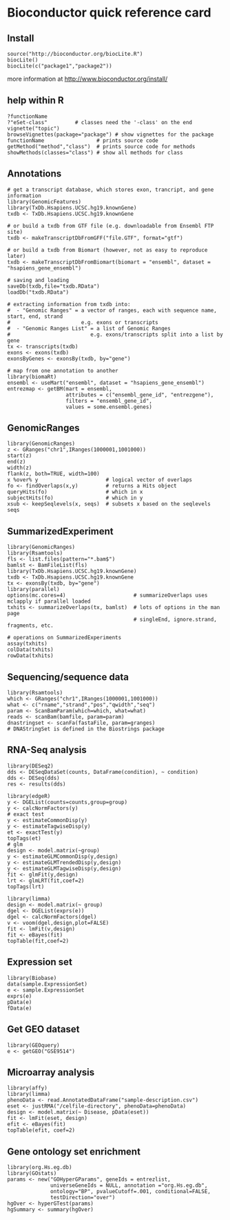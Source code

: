 # Bioconductor quick reference card

## Install

    source("http://bioconductor.org/biocLite.R")
    biocLite()
    biocLite(c("package1","package2"))

more information at http://www.bioconductor.org/install/

## help within R
   
    ?functionName
    ?"eSet-class"         # classes need the '-class' on the end
    vignette("topic")
    browseVignettes(package="package") # show vignettes for the package
    functionName                 # prints source code
    getMethod("method","class")  # prints source code for methods
    showMethods(classes="class") # show all methods for class

## Annotations

    # get a transcript database, which stores exon, trancript, and gene information
    library(GenomicFeatures)
    library(TxDb.Hsapiens.UCSC.hg19.knownGene)
    txdb <- TxDb.Hsapiens.UCSC.hg19.knownGene
    
    # or build a txdb from GTF file (e.g. downloadable from Ensembl FTP site)
    txdb <- makeTranscriptDbFromGFF("file.GTF", format="gtf")
    
    # or build a txdb from Biomart (however, not as easy to reproduce later)
    txdb <- makeTranscriptDbFromBiomart(biomart = "ensembl", dataset = "hsapiens_gene_ensembl")

    # saving and loading
    saveDb(txdb,file="txdb.RData")
    loadDb("txdb.RData")
   
    # extracting information from txdb into: 
    #  - "Genomic Ranges" = a vector of ranges, each with sequence name, start, end, strand
    #                       e.g. exons or transcripts
    #  - "Genomic Ranges List" = a list of Genomic Ranges
    #                          e.g. exons/transcripts split into a list by gene
    tx <- transcripts(txdb)
    exons <- exons(txdb)
    exonsByGenes <- exonsBy(txdb, by="gene")

    # map from one annotation to another
    library(biomaRt)
    ensembl <- useMart("ensembl", dataset = "hsapiens_gene_ensembl")
    entrezmap <- getBM(mart = ensembl,
    	      	       attributes = c("ensembl_gene_id", "entrezgene"), 
    	               filters = "ensembl_gene_id", 
                       values = some.ensembl.genes)

## GenomicRanges

    library(GenomicRanges)
    z <- GRanges("chr1",IRanges(1000001,1001000))
    start(z)
    end(z)
    width(z)
    flank(z, both=TRUE, width=100)
    x %over% y                      # logical vector of overlaps
    fo <- findOverlaps(x,y)         # returns a Hits object
    queryHits(fo)                   # which in x
    subjectHits(fo)                 # which in y 
    xsub <- keepSeqlevels(x, seqs)  # subsets x based on the seqlevels seqs

## SummarizedExperiment

    library(GenomicRanges)
    library(Rsamtools)
    fls <- list.files(pattern="*.bam$")
    bamlst <- BamFileList(fls)
    library(TxDb.Hsapiens.UCSC.hg19.knownGene)
    txdb <- TxDb.Hsapiens.UCSC.hg19.knownGene
    tx <- exonsBy(txdb, by="gene")
    library(parallel)
    options(mc.cores=4)                      # summarizeOverlaps uses mclapply if parallel loaded
    txhits <- summarizeOverlaps(tx, bamlst)  # lots of options in the man page
                                             # singleEnd, ignore.strand, fragments, etc.

    # operations on SummarizedExperiments
    assay(txhits)
    colData(txhits)
    rowData(txhits)

## Sequencing/sequence data

    library(Rsamtools)
    which <- GRanges("chr1",IRanges(1000001,1001000))
    what <- c("rname","strand","pos","qwidth","seq")
    param <- ScanBamParam(which=which, what=what)
    reads <- scanBam(bamfile, param=param)
    dnastringset <- scanFa(fastaFile, param=granges)
    # DNAStringSet is defined in the Biostrings package

## RNA-Seq analysis

    library(DESeq2)
    dds <- DESeqDataSet(counts, DataFrame(condition), ~ condition)
	dds <- DESeq(dds)
	res <- results(dds)

    library(edgeR)
    y <- DGEList(counts=counts,group=group)
    y <- calcNormFactors(y)
    # exact test
    y <- estimateCommonDisp(y)
    y <- estimateTagwiseDisp(y)
    et <- exactTest(y)
    topTags(et)
    # glm
    design <- model.matrix(~group)
    y <- estimateGLMCommonDisp(y,design)
    y <- estimateGLMTrendedDisp(y,design)
    y <- estimateGLMTagwiseDisp(y,design)
    fit <- glmFit(y,design)
    lrt <- glmLRT(fit,coef=2)
    topTags(lrt)

    library(limma)
    design <- model.matrix(~ group)
    dgel <- DGEList(exprs(e))
    dgel <- calcNormFactors(dgel)
    v <- voom(dgel,design,plot=FALSE)
    fit <- lmFit(v,design)
    fit <- eBayes(fit)
    topTable(fit,coef=2)

## Expression set

    library(Biobase)
    data(sample.ExpressionSet)
    e <- sample.ExpressionSet
    exprs(e)
    pData(e)
    fData(e)

## Get GEO dataset

    library(GEOquery)
    e <- getGEO("GSE9514")

## Microarray analysis

    library(affy)
    library(limma)
    phenoData <- read.AnnotatedDataFrame("sample-description.csv")
    eset <- justRMA("/celfile-directory", phenoData=phenoData)
    design <- model.matrix(~ Disease, pData(eset))
    fit <- lmFit(eset, design)
    efit <- eBayes(fit)
    topTable(efit, coef=2)

## Gene ontology set enrichment

    library(org.Hs.eg.db)
    library(GOstats)
    params <- new("GOHyperGParams", geneIds = entrezlist, 
                  universeGeneIds = NULL, annotation ="org.Hs.eg.db", 
                  ontology="BP", pvalueCutoff=.001, conditional=FALSE, 
                  testDirection="over")
    hgOver <- hyperGTest(params)
    hgSummary <- summary(hgOver)

